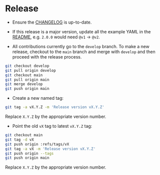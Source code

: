 # Release

- Ensure the [CHANGELOG](./CHANGELOG.md) is up-to-date.

- If this release is a major version, update all the example YAML in the
  [README](./README.md), e.g. `2.0.0` would need `@v1` -> `@v2`.

- All contributions currently go to the `develop` branch. To make a new
  release, checkout to the `main` branch and merge with `develop` and then proceed
  with the release process.

```bash
git checkout develop
git pull origin develop
git checkout main
git pull origin main
git merge develop
git push origin main
```

- Create a new named tag:

```bash
git tag -a vX.Y.Z -m 'Release version vX.Y.Z'
```

Replace `X.Y.Z` by the appropriate version number.

- Point the old `vX` tag to latest `vX.Y.Z` tag:

```bash
git checkout main
git tag -d vX
git push origin :refs/tags/vX
git tag -a vX -m 'Release version vX.Y.Z'
git push origin --tags
git push origin main
```

Replace `X.Y.Z` by the appropriate version number.
